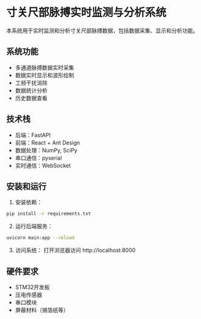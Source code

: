 # 寸关尺部脉搏实时监测与分析系统

本系统用于实时监测和分析寸关尺部脉搏数据，包括数据采集、显示和分析功能。

## 系统功能

- 多通道脉搏数据实时采集
- 数据实时显示和波形绘制
- 工频干扰消除
- 数据统计分析
- 历史数据查看

## 技术栈

- 后端：FastAPI
- 前端：React + Ant Design
- 数据处理：NumPy, SciPy
- 串口通信：pyserial
- 实时通信：WebSocket

## 安装和运行

1. 安装依赖：
```bash
pip install -r requirements.txt
```

2. 运行后端服务：
```bash
uvicorn main:app --reload
```

3. 访问系统：
打开浏览器访问 http://localhost:8000

## 硬件要求

- STM32开发板
- 压电传感器
- 串口模块
- 屏蔽材料（锡箔纸等） 